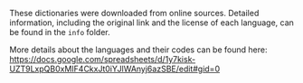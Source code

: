 These dictionaries were downloaded from online sources. Detailed information, including the original link and the license of each language, can be found in the `info` folder.

More details about the languages and their codes can be found here:  
https://docs.google.com/spreadsheets/d/1y7kisk-UZT9LxpQB0xMIF4CkxJt0iYJlWAnyj6azSBE/edit#gid=0 